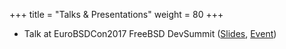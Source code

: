+++
title = "Talks & Presentations"
weight = 80
+++

* Talk at EuroBSDCon2017 FreeBSD DevSummit ([Slides](https://docs.google.com/presentation/d/1EmmeEvOXAWJHCVnOS9-TTsxswbcGKmeLWdY_6BH4w0Q/edit?usp=sharing), [Event](https://wiki.freebsd.org/DevSummit/201709))

